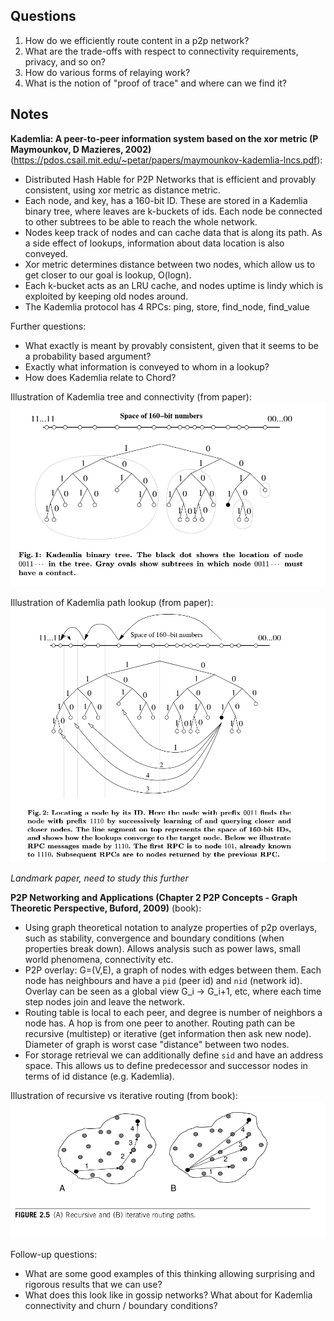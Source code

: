 ## Questions

1. How do we efficiently route content in a p2p network?
2. What are the trade-offs with respect to connectivity requirements, privacy, and so on?
3. How do various forms of relaying work?
4. What is the notion of "proof of trace" and where can we find it?

## Notes

**Kademlia: A peer-to-peer information system based on the xor metric (P Maymounkov, D Mazieres, 2002)** (https://pdos.csail.mit.edu/~petar/papers/maymounkov-kademlia-lncs.pdf):

- Distributed Hash Hable for P2P Networks that is efficient and provably consistent, using xor metric as distance metric.
- Each node, and key, has a 160-bit ID. These are stored in a Kademlia binary tree, where leaves are k-buckets of ids. Each node be connected to other subtrees to be able to reach the whole network.
- Nodes keep track of nodes and can cache data that is along its path. As a side effect of lookups, information about data location is also conveyed.
- Xor metric determines distance between two nodes, which allow us to get closer to our goal is lookup, O(logn).
- Each k-bucket acts as an LRU cache, and nodes uptime is lindy which is exploited by keeping old nodes around.
- The Kademlia protocol has 4 RPCs: ping, store, find_node, find_value

Further questions:
- What exactly is meant by provably consistent, given that it seems to be a probability based argument?
- Exactly what information is conveyed to whom in a lookup?
- How does Kademlia relate to Chord?

Illustration of Kademlia tree and connectivity (from paper):
![](../assets/kademlia1.png)

Illustration of Kademlia path lookup (from paper):
![](../assets/kademlia2.png)

*Landmark paper, need to study this further*


**P2P Networking and Applications (Chapter 2 P2P Concepts - Graph Theoretic Perspective, Buford, 2009)** (book):

- Using graph theoretical notation to analyze properties of p2p overlays, such as stability, convergence and boundary conditions (when properties break down). Allows analysis such as power laws, small world phenomena, connectivity etc.
- P2P overlay: G=(V,E), a graph of nodes with edges between them. Each node has neighbours and have a `pid` (peer id) and `nid` (network id). Overlay can be seen as a global view G_i -> G_i+1, etc, where each time step nodes join and leave the network.
- Routing table is local to each peer, and degree is number of neighbors a node has. A hop is from one peer to another. Routing path can be recursive (multistep) or iterative (get information then ask new node). Diameter of graph is worst case "distance" between two nodes.
- For storage retrieval we can additionally define `sid` and have an address space. This allows us to define predecessor and successor nodes in terms of id distance (e.g. Kademlia).

Illustration of recursive vs iterative routing (from book):
![](../assets/buford_graph_routing.png)

Follow-up questions:
- What are some good examples of this thinking allowing surprising and rigorous results that we can use?
- What does this look like in gossip networks? What about for Kademlia connectivity and churn / boundary conditions?
